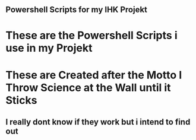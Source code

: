 ## Powershell Scripts for my IHK Projekt

# These are the Powershell Scripts i use in my Projekt 

# These are Created after the Motto I Throw Science at the Wall until it Sticks 
## I really dont know if they work but i intend to find out